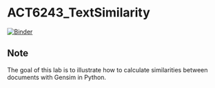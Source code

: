 # ACT6243_TextSimilarity     

[![Binder](https://mybinder.org/badge_logo.svg)](https://mybinder.org/v2/gh/jasoncao11/ACT6243_TextSimilarity/master)      

## Note    
The goal of this lab is to illustrate how to calculate similarities between documents with Gensim in Python.            

